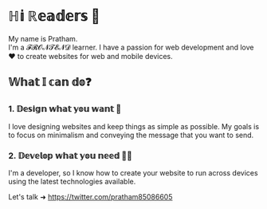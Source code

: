 # ℍ𝕚 ℝ𝕖𝕒𝕕𝕖𝕣𝕤 👋

My name is Pratham.<br /> I'm a 𝓕𝓡𝓞𝓝𝓣𝓔𝓝𝓓 learner. I have a passion for web development and love❤️ to create websites for web and mobile devices.

## 𝕎𝕙𝕒𝕥 𝕀 𝕔𝕒𝕟 𝕕𝕠❓

### 1. 𝔻𝕖𝕤𝕚𝕘𝕟 𝕨𝕙𝕒𝕥 𝕪𝕠𝕦 𝕨𝕒𝕟𝕥 🎨
I love designing websites and keep things as simple as possible. My goals is to focus on minimalism and conveying the message that you want to send.

### 2. 𝔻𝕖𝕧𝕖𝕝𝕠𝕡 𝕨𝕙𝕒𝕥 𝕪𝕠𝕦 𝕟𝕖𝕖𝕕 👨‍💻
I'm a developer, so I know how to create your website to run across devices using the latest technologies available.

Let's talk ➜ https://twitter.com/pratham85086605
